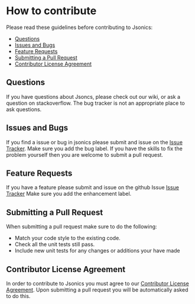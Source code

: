 # How to contribute

Please read these guidelines before contributing to Jsonics:

 - [Questions](#question)
 - [Issues and Bugs](#issue)
 - [Feature Requests](#feature)
 - [Submitting a Pull Request](#pullrequest)
 - [Contributor License Agreement](#cla)


## <a name="question"></a> Questions

If you have questions about Jsoncs, please check out our wiki, or ask a question on stackoverflow. The bug tracker is not an appropriate place to ask questions.


## <a name="issue"></a> Issues and Bugs

If you find a issue or bug in jsonics please submit and issue on the [Issue Tracker](https://github.com/trampster/Jsonics/issues). Make sure you add the bug label. If you have the skills to fix the problem yourself then you are welcome to submit a pull request.

## <a name="feature"></a> Feature Requests
If you have a feature please submit and issue on the github Issue [Issue Tracker](https://github.com/trampster/Jsonics/issues) Make sure you add the enhancement label.

## <a name="pullrequest"></a> Submitting a Pull Request

When submitting a pull request make sure to do the following:

- Match your code style to the existing code.
- Check all the unit tests still pass.
- Include new unit tests for any changes or additions your have made

## <a name="cla"></a> Contributor License Agreement

In order to contribute to Jsonics you must agree to our [Contributor License Agreement](https://gist.github.com/trampster/97d9eb37995214c6f985b5b0051550d7). Upon submitting a pull request you will be automatically asked to do this.
